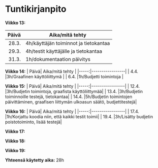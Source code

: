 # Tuntikirjanpito

**Viikko 13:**

| Päivä| Aika/mitä tehty |
|-----:|-----------------|
| 28.3.|4h/käyttäjän toiminnot ja tietokantaa  |
| 29.3.|4h/testit käyttäjälle ja tietokantaa |
| 31.3.|1h/dokumentaation päivitys |

**Viikko 14:**
| Päivä| Aika/mitä tehty |
|-----:|-----------------|
| 4.4. |3h/Graafinen käyttöliittymä |
| 6.4. |1h/Budjetti toimintoja  |

**Viikko 15:**
| Päivä| Aika/mitä tehty |
|-----:|-----------------|
| 12.4. |3h/Budjetin toimintoja, graafista käyttöliittymää|
| 13.4. |3h/Budjetin toiminnoille testejä, tietokantaa|
| 14.4. |5h/Budjetin toimintojen päivittäminen, graafisen liittymän ulkoasun säätö, budjettitestejä|

**Viikko 16:**
| Päivä| Aika/mitä tehty |
|-----:|-----------------|
| 17.4. |1h/Korjattu koodia niin, että kaikki testit toimii|
| 19.4. |3h/Lisätty budjetin poistotoiminto, lisää testejä|

**Viikko 17:**

**Viikko 18:**

**Viikko 19:**

**Yhteensä käytetty aika:**
28h

